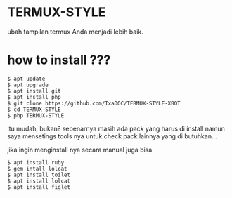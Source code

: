 # TERMUX-STYLE
ubah tampilan termux Anda menjadi lebih baik.

# how to install ???
    $ apt update
    $ apt upgrade
    $ apt install git
    $ apt install php
    $ git clone https://github.com/IxaDOC/TERMUX-STYLE-XBOT
    $ cd TERMUX-STYLE
    $ php TERMUX-STYLE

itu mudah, bukan?
sebenarnya masih ada pack yang harus di install namun saya mensetings tools nya untuk check pack lainnya yang di butuhkan...

jika ingin menginstall nya secara manual juga bisa.
   
    $ apt install ruby
    $ gem intall lolcat
    $ apt install toilet
    $ apt install lolcat
    $ apt install figlet
